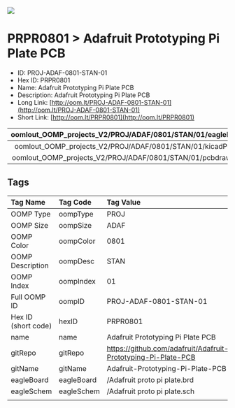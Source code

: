 


  
![][im]
# PRPR0801 > Adafruit Prototyping Pi Plate PCB

- ID: PROJ-ADAF-0801-STAN-01
- Hex ID: PRPR0801
- Name: Adafruit Prototyping Pi Plate PCB
- Description: Adafruit Prototyping Pi Plate PCB
- Long Link: [http://oom.lt/PROJ-ADAF-0801-STAN-01](http://oom.lt/PROJ-ADAF-0801-STAN-01)
- Short Link: [http://oom.lt/PRPR0801](http://oom.lt/PRPR0801)
  

|oomlout_OOMP_projects_V2/PROJ/ADAF/0801/STAN/01/eagleImage.png|oomlout_OOMP_projects_V2/PROJ/ADAF/0801/STAN/01/eagleSchemImage.png|oomlout_OOMP_projects_V2/PROJ/ADAF/0801/STAN/01/kicadPcb3dFront.png|oomlout_OOMP_projects_V2/PROJ/ADAF/0801/STAN/01/kicadPcb3dBack.png|
| :---: | :---: | :---: | :---: |
|oomlout_OOMP_projects_V2/PROJ/ADAF/0801/STAN/01/kicadPcb3d.png|oomlout_OOMP_projects_V2/PROJ/ADAF/0801/STAN/01/bomBack.png|oomlout_OOMP_projects_V2/PROJ/ADAF/0801/STAN/01/bomFront.png|oomlout_OOMP_projects_V2/PROJ/ADAF/0801/STAN/01/pcbdraw.svg|
|oomlout_OOMP_projects_V2/PROJ/ADAF/0801/STAN/01/pcbdrawBack.svg||||

## Tags
  

|Tag Name|Tag Code|Tag Value|
| :--- | :--- | :--- |
|OOMP Type|oompType|PROJ|
|OOMP Size|oompSize|ADAF|
|OOMP Color|oompColor|0801|
|OOMP Description|oompDesc|STAN|
|OOMP Index|oompIndex|01|
|Full OOMP ID|oompID|PROJ-ADAF-0801-STAN-01|
|Hex ID (short code)|hexID|PRPR0801|
|name|name|Adafruit Prototyping Pi Plate PCB|
|gitRepo|gitRepo|https://github.com/adafruit/Adafruit-Prototyping-Pi-Plate-PCB|
|gitName|gitName|Adafruit-Prototyping-Pi-Plate-PCB|
|eagleBoard|eagleBoard|/Adafruit proto pi plate.brd|
|eagleSchem|eagleSchem|/Adafruit proto pi plate.sch|
||||



[im]: PROJ/ADAF/0801/STAN/01/kicadPcb3d_450.png
